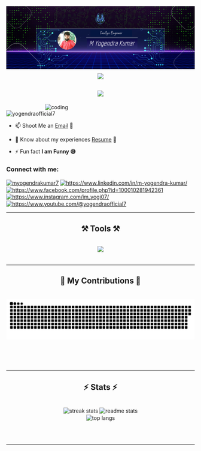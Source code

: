 <img align="right" src="https://github.com/Yogendraofficial7/Yogendraofficial7/blob/main/Github%20Banner.png" /> 

<h1 align="center">
    <img src="https://readme-typing-svg.herokuapp.com/?font=Righteous&size=35&center=true&vCenter=true&width=500&height=70&duration=4000&lines=Hi!+👋;+I'm+Yogendra+Kumar!;" />
</h1>

<h3 align="center"><img src="https://readme-typing-svg.herokuapp.com/?font=Leftteous&size=13&center=true&vCenter=true&width=800&height=70&duration=4000&lines=A+Highly+Motivated,+Skilled+and+Self-Organized+DevOps+Engineer+with+5.3+years+of+experience;" /></h3>
<img align="right" alt="coding" width="400" src="https://user-images.githubusercontent.com/55389276/140866485-8fb1c876-9a8f-4d6a-98dc-08c4981eaf70.gif">
<p align="left"> <img src="https://komarev.com/ghpvc/?username=yogendraofficial7&label=Profile%20views&color=0e75b6&style=flat" alt="yogendraofficial7" /> </p>

- 📫 Shoot Me an [Email](mailto:yogendra.devopseng007@outlook.com) 💌
  
- 📄 Know about my experiences [Resume](https://drive.google.com/file/d/1JwUG8UCXlUJi1FY27UPpV86wS0o_xoBg/view?usp=drive_link) 📄

- ⚡ Fun fact **I am Funny 😅**

<h3 align="left">Connect with me:</h3>
<p align="left">
<a href="https://twitter.com/myogendrakumar7" target="blank"><img align="center" src="https://raw.githubusercontent.com/rahuldkjain/github-profile-readme-generator/master/src/images/icons/Social/twitter.svg" alt="myogendrakumar7" height="30" width="40" /></a>
<a href="https://linkedin.com/in/https://www.linkedin.com/in/m-yogendra-kumar/" target="blank"><img align="center" src="https://raw.githubusercontent.com/rahuldkjain/github-profile-readme-generator/master/src/images/icons/Social/linked-in-alt.svg" alt="https://www.linkedin.com/in/m-yogendra-kumar/" height="30" width="40" /></a>
<a href="https://fb.com/https://www.facebook.com/profile.php?id=100010281942361" target="blank"><img align="center" src="https://raw.githubusercontent.com/rahuldkjain/github-profile-readme-generator/master/src/images/icons/Social/facebook.svg" alt="https://www.facebook.com/profile.php?id=100010281942361" height="30" width="40" /></a>
<a href="https://instagram.com/https://www.instagram.com/im_yogi07/" target="blank"><img align="center" src="https://raw.githubusercontent.com/rahuldkjain/github-profile-readme-generator/master/src/images/icons/Social/instagram.svg" alt="https://www.instagram.com/im_yogi07/" height="30" width="40" /></a>
<a href="https://www.youtube.com/c/https://www.youtube.com/@yogendraofficial7" target="blank"><img align="center" src="https://raw.githubusercontent.com/rahuldkjain/github-profile-readme-generator/master/src/images/icons/Social/youtube.svg" alt="https://www.youtube.com/@yogendraofficial7" height="30" width="40" /></a>
</p>

<hr/>
 
<h2 align="center">⚒️ Tools ⚒️</h2>
<br/>
<div align="center">
    <img src="https://skillicons.dev/icons?i=aws,git,github,jenkins,docker,kubernetes,terraform,ansible,grafana,prometheus,linux,bash scripting" /><br>
</div>

<br/>
<hr/>

<div align="center">
  <h2>🐍 My Contributions 🐍</h2>
  <br>
  <img alt="snake eating my contributions" src="https://raw.githubusercontent.com/sudhajobs0107/sudhajobs0107/output/github-contribution-grid-snake.svg" />
  
  <br/><br/><br/>
</div>

<hr/>

<h2 align="center">⚡ Stats ⚡</h2>
 <br>
<div align=center>
  <img width=390 src="https://streak-stats.demolab.com/?user=yogendraofficial7&count_private=true&theme=react&border_radius=10" alt="streak stats"/>
  <img width=390 src="https://github-readme-stats.vercel.app/api?username=yogendraofficial7&show_icons=true&theme=react&rank_icon=github&border_radius=10" alt="readme stats" />
  <br/>
  <img width=325 align="center" src="https://github-readme-stats.vercel.app/api/top-langs/?username=yogendraofficial7&hide=HTML&langs_count=8&layout=compact&theme=react&border_radius=10&size_weight=0.5&count_weight=0.5&exclude_repo=github-readme-stats" alt="top langs" />
</div>

<br/><br/>

<hr/>

<br/>
